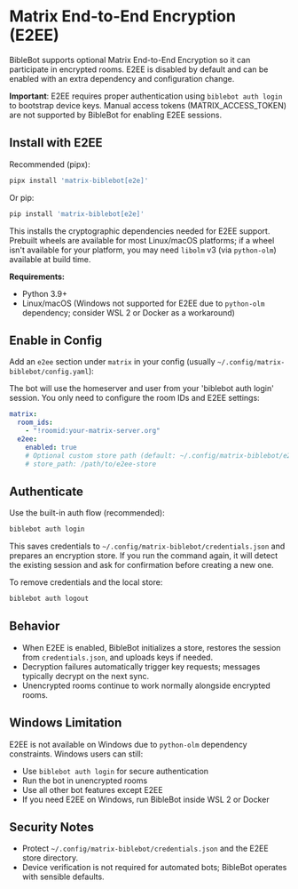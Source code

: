 # Matrix End-to-End Encryption (E2EE)

BibleBot supports optional Matrix End-to-End Encryption so it can participate in encrypted rooms. E2EE is disabled by default and can be enabled with an extra dependency and configuration change.

**Important**: E2EE requires proper authentication using `biblebot auth login` to bootstrap device keys. Manual access tokens (MATRIX_ACCESS_TOKEN) are not supported by BibleBot for enabling E2EE sessions.

## Install with E2EE

Recommended (pipx):

```bash
pipx install 'matrix-biblebot[e2e]'
```

Or pip:

```bash
pip install 'matrix-biblebot[e2e]'
```

This installs the cryptographic dependencies needed for E2EE support. Prebuilt wheels are available for most Linux/macOS platforms; if a wheel isn't available for your platform, you may need `libolm` v3 (via `python-olm`) available at build time.

**Requirements:**

- Python 3.9+
- Linux/macOS (Windows not supported for E2EE due to `python-olm` dependency; consider WSL 2 or Docker as a workaround)

## Enable in Config

Add an `e2ee` section under `matrix` in your config (usually `~/.config/matrix-biblebot/config.yaml`):

The bot will use the homeserver and user from your 'biblebot auth login' session.
You only need to configure the room IDs and E2EE settings:

```yaml
matrix:
  room_ids:
    - "!roomid:your-matrix-server.org"
  e2ee:
    enabled: true
    # Optional custom store path (default: ~/.config/matrix-biblebot/e2ee-store)
    # store_path: /path/to/e2ee-store
```

## Authenticate

Use the built-in auth flow (recommended):

```bash
biblebot auth login
```

This saves credentials to `~/.config/matrix-biblebot/credentials.json` and prepares an encryption store. If you run the command again, it will detect the existing session and ask for confirmation before creating a new one.

To remove credentials and the local store:

```bash
biblebot auth logout
```

## Behavior

- When E2EE is enabled, BibleBot initializes a store, restores the session from `credentials.json`, and uploads keys if needed.
- Decryption failures automatically trigger key requests; messages typically decrypt on the next sync.
- Unencrypted rooms continue to work normally alongside encrypted rooms.

## Windows Limitation

E2EE is not available on Windows due to `python-olm` dependency constraints. Windows users can still:

- Use `biblebot auth login` for secure authentication
- Run the bot in unencrypted rooms
- Use all other bot features except E2EE
- If you need E2EE on Windows, run BibleBot inside WSL 2 or Docker

## Security Notes

- Protect `~/.config/matrix-biblebot/credentials.json` and the E2EE store directory.
- Device verification is not required for automated bots; BibleBot operates with sensible defaults.
